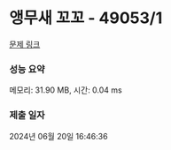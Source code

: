 # 앵무새 꼬꼬 - 49053/1 

[문제 링크](https://level.goorm.io/exam/49053/%EC%95%B5%EB%AC%B4%EC%83%88-%EA%BC%AC%EA%BC%AC/quiz/1) 

### 성능 요약

메모리: 31.90 MB, 시간: 0.04 ms

### 제출 일자

2024년 06월 20일 16:46:36

